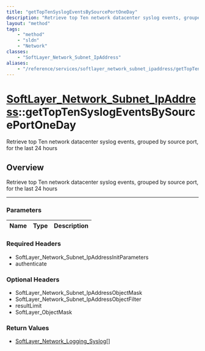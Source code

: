 ```yaml
---
title: "getTopTenSyslogEventsBySourcePortOneDay"
description: "Retrieve top Ten network datacenter syslog events, grouped by source port, for the last 24 hours"
layout: "method"
tags:
    - "method"
    - "sldn"
    - "Network"
classes:
    - "SoftLayer_Network_Subnet_IpAddress"
aliases:
    - "/reference/services/softlayer_network_subnet_ipaddress/getTopTenSyslogEventsBySourcePortOneDay"
---
```

# [SoftLayer_Network_Subnet_IpAddress](/reference/services/SoftLayer_Network_Subnet_IpAddress)::getTopTenSyslogEventsBySourcePortOneDay


Retrieve top Ten network datacenter syslog events, grouped by source port, for the last 24 hours


## Overview 
Retrieve top Ten network datacenter syslog events, grouped by source port, for the last 24 hours

-----

### Parameters 
|Name | Type | Description |
| --- | --- | --- |


### Required Headers
* SoftLayer_Network_Subnet_IpAddressInitParameters
* authenticate


### Optional Headers
* SoftLayer_Network_Subnet_IpAddressObjectMask
* SoftLayer_Network_Subnet_IpAddressObjectFilter
* resultLimit
* SoftLayer_ObjectMask

### Return Values
* <a href='/reference/datatypes/SoftLayer_Network_Logging_Syslog'>SoftLayer_Network_Logging_Syslog[] </a>




